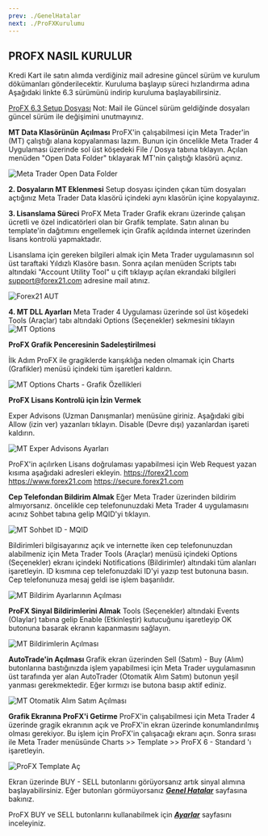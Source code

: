 ```yaml
---
prev: ./GenelHatalar
next: ./ProFXKurulumu
---
```


## PROFX NASIL KURULUR

 Kredi Kart ile satın alımda verdiğiniz mail adresine güncel sürüm ve kurulum dökümanları gönderilecektir. Kuruluma başlayıp süreci hızlandırma adına Aşağıdaki linkte 6.3 sürümünü indirip kuruluma başlayabilirsiniz.
 
 [ProFX 6.3 Setup Dosyası](https://drive.google.com/drive/folders/19EwQd8M_ea2idzSzTv4t-nm7IeneutgN?usp=sharing)
 Not: Mail ile Güncel sürüm geldiğinde dosyaları güncel sürüm ile değişimini unutmayınız.

**MT Data Klasörünün Açılması**
ProFX'in çalışabilmesi için Meta Trader'in (MT) çalıştığı alana kopyalanması lazım. Bunun için öncelikle Meta Trader 4 Uygulaması üzerinde sol üst köşedeki File / Dosya tabına tıklayın. Açılan menüden "Open Data Folder" tıklayarak MT'nin çalıştığı klasörü açınız.

![Meta Trader Open Data Folder](https://lh3.googleusercontent.com/z2uHb41o2Sol-r2ExFEbzCh1NbqrZQVVXJAshvxAqzCZ1oBNzknvbrXO3bIxIX8t3GHPuPfWhHE "Meta Trader Open Data Folder")

**2. Dosyaların MT Eklenmesi**
Setup dosyası içinden çıkan tüm dosyaları açtığınız Meta Trader Data klasörü içindeki aynı klasörün içine kopyalayınız.

**3. Lisanslama Süreci**
ProFX Meta Trader Grafik ekranı üzerinde çalışan ücretli ve özel indicatörleri olan bir Grafik template. Satın alınan bu template'in dağıtımını engellemek için Grafik açıldında internet üzerinden lisans kontrolü yapmaktadır. 

Lisanslama için gereken bilgileri almak için Meta Trader uygulamasının sol üst taraftaki Yıldızlı Klasöre basın. Sonra açılan menüden Scripts tabı altındaki "Account Utility Tool" u çift tıklayıp açılan ekrandaki bilgileri support@forex21.com adresine mail atınız.

![Forex21 AUT](https://lh3.googleusercontent.com/iKMIH_oVc2YV9SqQlRsCnnoeWtiXjekb1YgPOsIcg5_kODD07vP8UngspUQ-f5TnZ12Z2Qip3Pk "Forex21 AUT")

**4. MT DLL Ayarları**
Meta Trader 4 Uygulaması üzerinde sol üst köşedeki Tools (Araçlar) tabı altındaki Options (Seçenekler) sekmesini tıklayın
![MT Options](https://lh3.googleusercontent.com/dNHLgeXhSEgkKP6ouzAp51D_y-1UQrsUL7mCeqnivL44COOxl5PEYnrcOvoUzbYEQeqyyTvPQLg "MT Options")

**ProFX Grafik Penceresinin Sadeleştirilmesi**

İlk Adım ProFX ile gragiklerde karışıklığa neden olmamak için Charts (Grafikler) menüsü içindeki tüm işaretleri kaldırın.

![MT Options Charts - Grafik Özellikleri](https://lh3.googleusercontent.com/MX6YZciTRpHBynNpISYO2ccuvJkO8OV7oKjEeHED2s3_CyUVaNXueq9DRwI4jzwCC_I4JH65e6w "MT Options Charts - Grafik Özellikleri")

**ProFX Lisans Kontrolü için İzin Vermek**

Exper Advisons (Uzman Danışmanlar) menüsüne giriniz. Aşağıdaki gibi Allow (izin ver) yazanları tıklayın. Disable (Devre dışı) yazanlardan işareti kaldırın.

![MT Exper Advisons Ayarları](https://lh3.googleusercontent.com/OiCb3OJyVyAiMbJbEDP1X49bLTc8pSBlSUUaR20OAHfn1ZKOo7suyBaYGJZV7VQCuegfo8Wu1q4 "MT Exper Advisons Ayarları")

ProFX'in açılırken Lisans doğrulaması yapabilmesi için Web Request yazan kısıma aşağıdaki adresleri ekleyin.
https://forex21.com
https://www.forex21.com
https://secure.forex21.com

**Cep Telefondan Bildirim Almak** 
Eğer Meta Trader üzerinden bildirim almıyorsanız. öncelikle cep telefonunuzdaki Meta Trader 4 uygulamasını acınız Sohbet tabına gelip MQID'yi tıklayın.

![MT Sohbet ID - MQID](https://lh3.googleusercontent.com/der0Flk4OPR9r7r9XT4TKRNJM76__2njk41yTZld19o_5kgphcTDnLgIWnYzOw6Mviv-DCB1Cns "MT Sohbet ID - MQID")


Bildirimleri bilgisayarınız açık ve internette iken cep telefonunuzdan alabilmeniz için Meta Trader Tools (Araçlar) menüsü içindeki Options (Seçenekler) ekranı içindeki Notifications (Bildirimler) altındaki tüm alanları işaretleyin. ID kısmına cep telefonuzdaki ID'yi yazıp test butonuna basın. Cep telefonunuza mesaj geldi ise işlem başarılıdır.

![MT Bildirim Ayarlarının Açılması](https://lh3.googleusercontent.com/wX-amIzm-R9J3NZrB8cfWWTT4Gd5HZNfFHTjA39UrR5SbECuEsP_Q-VmnqotbSmZoYVbxafJqgk "MT Bildirim Ayarlarının Açılması")

**ProFX Sinyal Bildirimlerini Almak**
Tools (Seçenekler) altındaki Events (Olaylar) tabına gelip Enable (Etkinleştir) kutucuğunu işaretleyip OK butonuna basarak ekranın kapanmasını sağlayın.

![MT Bildirimlerin Açılması](https://lh3.googleusercontent.com/pF-2cInknIhI9okzC9hnhYS_JbjyjFKH4J57XauxHgS_rDTnajGiXY1-ofYVBLjy5XwpgespfnE "MT Bildirimlerin Açılması")

**AutoTrade'in Açılması**
Grafik ekran üzerinden Sell (Satım) - Buy (Alım) butonlarına bastığınızda işlem yapabilmesi için Meta Trader uygulamasının üst tarafında yer alan AutoTrader (Otomatik Alım Satım) butonun yeşil yanması gerekmektedir. Eğer kırmızı ise butona basıp aktif ediniz.

![MT Otomatik Alım Satım Açılması](https://lh3.googleusercontent.com/hobP17B9Fi1DLnfoL9w1bHKrkTSBaq-A4t6KzxoV_vRebET2brQIYNFvPZnufrwcvvOqPctfUa8 "MT Otomatik Alım Satım Açılması")

**Grafik Ekranına ProFX'i Getirme**
ProFX'in çalışabilmesi için Meta Trader 4 üzerinde gragik ekranının açık ve ProFX'in ekran üzerinde konumlandırılmış olması gerekiyor. Bu işlem için ProFX'in çalışacağı ekranı açın. Sonra sırası ile Meta Trader menüsünde Charts >> Template >> ProFX 6 - Standard 'ı işaretleyin. 

![ProFX Template Aç](https://photos.app.goo.gl/NawUJA8N3x2mSZo98 "ProFX Template Aç")

Ekran üzerinde BUY - SELL butonlarını görüyorsanız artık sinyal alımına başlayabilirsiniz. Eğer butonları görmüyorsanız [***Genel Hatalar***](https://www.forextekazanmaninyolu.info.tr/ProFX/GenelHatalar.html) sayfasına  bakınız. 

ProFX BUY ve SELL butonlarını kullanabilmek için [***Ayarlar***](https://www.forextekazanmaninyolu.info.tr/ProFX/ProFXAyarlar.html) sayfasını inceleyiniz.
